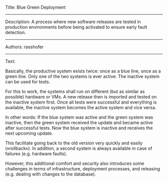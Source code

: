 Title: Blue Green Deployment

-----

Description: A process where new software releases are tested in production environments before being activated to ensure early fault detection.

-----

Authors: rasshofer

-----

Text:

Basically, the productive system exists twice: once as a blue line, once as a green line. Only one of the two systems is ever active. The inactive system can be used for tests.

For this to work, the systems shall run on different (but as similar as possible) hardware or VMs. A new release then is imported and tested on the inactive system first. Once all tests were successful and everything is available, the inactive system becomes the active system and vice versa.

In other words: If the blue system was active and the green system was inactive, then the green system received the update and became active after successful tests. Now the blue system is inactive and receives the next upcoming update.

This facilitate going back to the old version very quickly and easily (»rollback«). In addition, a second system is always available in case of failures (e.g. hardware faults).

However, this additional comfort and security also introduces some challenges in terms of infrastructure, deployment processes, and releasing (e.g. dealing with changes to the database).
